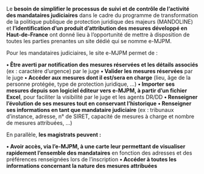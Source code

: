 Le **besoin de simplifier le processus de suivi et de contrôle de l’activité des mandataires judiciaires** dans le cadre du programme de transformation de la politique publique de protection juridique des majeurs (MANDOLINE) et **l’identification d’un produit d’attribution des mesures développé en Haut-de-France** ont donné lieu à l’opportunité de mettre à disposition de toutes les parties prenantes un site dédié qui se nomme e-MJPM.

Pour les mandataires judiciaires, le site e-MJPM permet de :

**• Être averti par notification des mesures réservées et les détails associés** (ex : caractère d’urgence) par le juge
**• Valider les mesures réservées** par le juge
**• Accéder aux mesures dont il est/sera en charge** (lieu, âge de la personne protégée, type de protection juridique, …)
**• Importer ses mesures depuis son logiciel éditeur vers e-MJPM, à partir d’un fichier Excel**, pour faciliter la visibilité par le juge et les agents DR/DD
**• Renseigner l’évolution de ses mesures tout en conservant l’historique**
**• Renseigner ses informations en tant que mandataire judiciaire** (ex : tribunaux d’instance, adresse, n° de SIRET, capacité de mesures à charge et nombre de mesures attribuées, …)

En parallèle, **les magistrats peuvent :**

**• Avoir accès, via l’e-MJPM, à une carte leur permettant de visualiser rapidement l’ensemble des mandataires** en fonction des adresses et des préférences renseignées lors de l’inscription
**• Accéder à toutes les informations concernant la nature des mesures attribuées**
